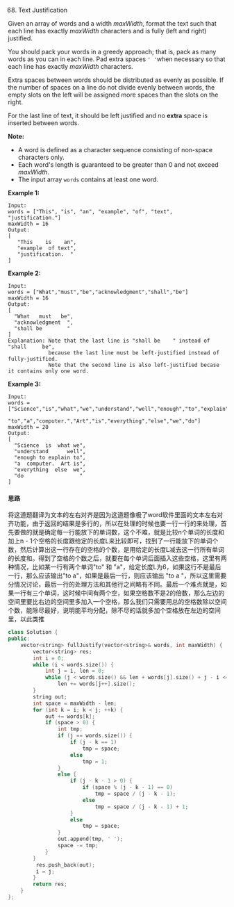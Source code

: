 68. Text Justification

Given an array of words and a width *maxWidth*, format the text such that each line has exactly *maxWidth* characters and is fully (left and right) justified.

You should pack your words in a greedy approach; that is, pack as many words as you can in each line. Pad extra spaces `' '`when necessary so that each line has exactly *maxWidth* characters.

Extra spaces between words should be distributed as evenly as possible. If the number of spaces on a line do not divide evenly between words, the empty slots on the left will be assigned more spaces than the slots on the right.

For the last line of text, it should be left justified and no **extra** space is inserted between words.

**Note:**

- A word is defined as a character sequence consisting of non-space characters only.
- Each word's length is guaranteed to be greater than 0 and not exceed *maxWidth*.
- The input array `words` contains at least one word.

**Example 1:**

```
Input:
words = ["This", "is", "an", "example", "of", "text", "justification."]
maxWidth = 16
Output:
[
   "This    is    an",
   "example  of text",
   "justification.  "
]
```

**Example 2:**

```
Input:
words = ["What","must","be","acknowledgment","shall","be"]
maxWidth = 16
Output:
[
  "What   must   be",
  "acknowledgment  ",
  "shall be        "
]
Explanation: Note that the last line is "shall be    " instead of "shall     be",
             because the last line must be left-justified instead of fully-justified.
             Note that the second line is also left-justified becase it contains only one word.
```

**Example 3:**

```
Input:
words = ["Science","is","what","we","understand","well","enough","to","explain",
         "to","a","computer.","Art","is","everything","else","we","do"]
maxWidth = 20
Output:
[
  "Science  is  what we",
  "understand      well",
  "enough to explain to",
  "a  computer.  Art is",
  "everything  else  we",
  "do                  "
]
```

#### 思路

将这道题翻译为文本的左右对齐是因为这道题像极了word软件里面的文本左右对齐功能，由于返回的结果是多行的，所以在处理的时候也要一行一行的来处理，首先要做的就是确定每一行能放下的单词数，这个不难，就是比较n个单词的长度和加上n - 1个空格的长度跟给定的长度L来比较即可，找到了一行能放下的单词个数，然后计算出这一行存在的空格的个数，是用给定的长度L减去这一行所有单词的长度和。得到了空格的个数之后，就要在每个单词后面插入这些空格，这里有两种情况，比如某一行有两个单词"to" 和 "a"，给定长度L为6，如果这行不是最后一行，那么应该输出"to   a"，如果是最后一行，则应该输出 "to a  "，所以这里需要分情况讨论，最后一行的处理方法和其他行之间略有不同。最后一个难点就是，如果一行有三个单词，这时候中间有两个空，如果空格数不是2的倍数，那么左边的空间里要比右边的空间里多加入一个空格，那么我们只需要用总的空格数除以空间个数，能除尽最好，说明能平均分配，除不尽的话就多加个空格放在左边的空间里，以此类推

```c++
class Solution {
public:
    vector<string> fullJustify(vector<string>& words, int maxWidth) {
        vector<string> res;
        int i = 0;
        while (i < words.size()) {
            int j = i, len = 0;
            while (j < words.size() && len + words[j].size() + j - i <= maxWidth) {
                len += words[j++].size();
        }
        string out;
        int space = maxWidth - len;
        for (int k = i; k < j; ++k) {
            out += words[k];
            if (space > 0) {
                int tmp;
                if (j == words.size()) {
                    if (j - k == 1)
                        tmp = space;
                    else 
                        tmp = 1;
                }
                else {
                    if (j - k - 1 > 0) {
                        if (space % (j - k - 1) == 0) 
                            tmp = space / (j - k - 1);
                        else 
                            tmp = space / (j - k - 1) + 1;
                    }
                    else 
                        tmp = space;
                }
                out.append(tmp, ' ');
                space -= tmp;
            }
        }
         res.push_back(out);
         i = j;
        }
        return res;
    }
};
```




